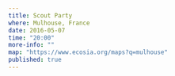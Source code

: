 ```yaml
---
title: Scout Party
where: Mulhouse, France
date: 2016-05-07
time: "20:00"
more-info: ""
map: "https://www.ecosia.org/maps?q=mulhouse"
published: true
---
```

